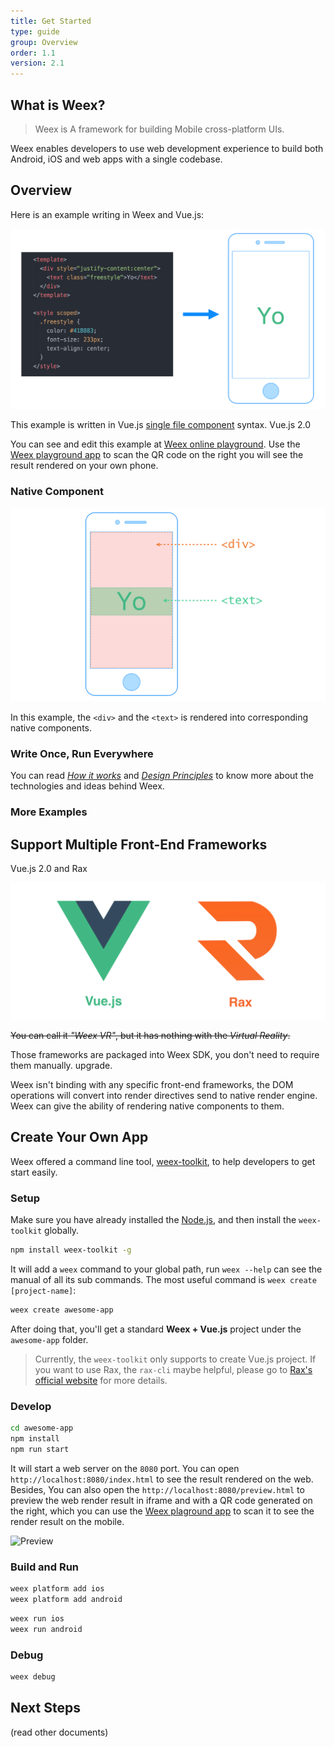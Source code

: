 ```yaml
---
title: Get Started
type: guide
group: Overview
order: 1.1
version: 2.1
---
```


## What is Weex?

> Weex is A framework for building Mobile cross-platform UIs.

Weex enables developers to use web development experience to build both Android, iOS and web apps with a single codebase.

## Overview

Here is an example writing in Weex and Vue.js:

![Weex Example](./images/weex-example-yo.png)

This example is written in Vue.js [single file component](https://vuejs.org/v2/guide/single-file-components.html) syntax. Vue.js 2.0

You can see and edit this example at [Weex online playground](http://dotwe.org/vue/8da01827631b21150a12dd54d7114380). Use the [Weex playground app]() to scan the QR code on the right you will see the result rendered on your own phone.

### Native Component

![Native Component](./images/native-component.png)

In this example, the `<div>` and the `<text>` is rendered into corresponding native components.

### Write Once, Run Everywhere

You can read *[How it works](../wiki/index.html)* and *[Design Principles](../wiki/design-principles.html)* to know more about the technologies and ideas behind Weex.

### More Examples

## Support Multiple Front-End Frameworks

Vue.js 2.0 and Rax

![Vue and Rax](./images/vue-rax.png)

~~You can call it *"Weex VR"*, but it has nothing with the *Virtual Reality*.~~

Those frameworks are packaged into Weex SDK, you don't need to require them manually. upgrade.

Weex isn't binding with any specific front-end frameworks, the DOM operations will convert into render directives send to native render engine. Weex can give the ability of rendering native components to them.

## Create Your Own App

Weex offered a command line tool, [weex-toolkit](), to help developers to get start easily.

### Setup

Make sure you have already installed the [Node.js](https://nodejs.org/), and then install the `weex-toolkit` globally.

```bash
npm install weex-toolkit -g
```

It will add a `weex` command to your global path, run `weex --help` can see the manual of all its sub commands. The most useful command is `weex create [project-name]`:

```bash
weex create awesome-app
```

After doing that, you'll get a standard **Weex + Vue.js** project under the `awesome-app` folder.

> Currently, the `weex-toolkit` only supports to create Vue.js project. If you want to use Rax, the `rax-cli` maybe helpful, please go to [Rax's official website](https://alibaba.github.io/rax/) for more details.

### Develop


```bash
cd awesome-app
npm install
npm run start
```

It will start a web server on the `8080` port. You can open `http://localhost:8080/index.html` to see the result rendered on the web. Besides, You can also open the `http://localhost:8080/preview.html` to preview the web render result in iframe and with a QR code generated on the right, which you can use the [Weex plaground app]() to scan it to see the render result on the mobile.

![Preview]()

### Build and Run

```bash
weex platform add ios
weex platform add android
```

```bash
weex run ios
weex run android
```

### Debug

```bash
weex debug
```

## Next Steps

(read other documents)
